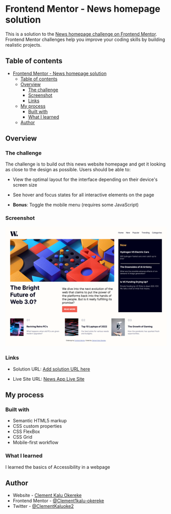 # Frontend Mentor - News homepage solution

This is a solution to the [News homepage challenge on Frontend Mentor](https://www.frontendmentor.io/challenges/news-homepage-H6SWTa1MFl). Frontend Mentor challenges help you improve your coding skills by building realistic projects.

## Table of contents

- [Frontend Mentor - News homepage solution](#frontend-mentor---news-homepage-solution)
  - [Table of contents](#table-of-contents)
  - [Overview](#overview)
    - [The challenge](#the-challenge)
    - [Screenshot](#screenshot)
    - [Links](#links)
  - [My process](#my-process)
    - [Built with](#built-with)
    - [What I learned](#what-i-learned)
  - [Author](#author)

## Overview

### The challenge

The challenge is to build out this news website homepage and get it looking as close to the design as possible.
Users should be able to:

- View the optimal layout for the interface depending on their device's screen size

- See hover and focus states for all interactive elements on the page

- **Bonus**: Toggle the mobile menu (requires some JavaScript)

### Screenshot

![screenshot](./screenshot.png)

### Links

- Solution URL: [Add solution URL here](https://your-solution-url.com)

- Live Site URL: [News App Live Site](https://news-app-main.netlify.app/)

## My process

### Built with

- Semantic HTML5 markup
- CSS custom properties
- CSS FlexBox
- CSS Grid
- Mobile-first workflow
  
### What I learned

I learned the basics of Accessibility in a webpage
  
## Author

- Website - [Clement Kalu Okereke](https://clement-portfolio.w3spaces.com)
- Frontend Mentor - [@Clement1kalu-okereke](https://www.frontendmentor.io/profile/Clement1kalu-okereke)
- Twitter - [@ClementKaluoke2](https://www.twitter.com/ClementKaluoke2)
  
